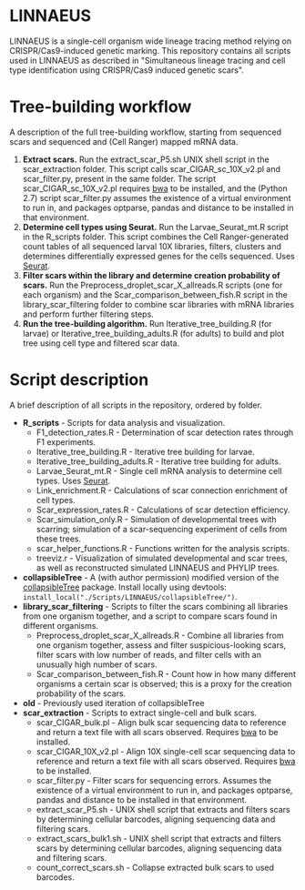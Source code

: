 # LINNAEUS
LINNAEUS is a single-cell organism wide lineage tracing method relying on CRISPR/Cas9-induced genetic marking. This repository contains all scripts used in LINNAEUS as described in "Simultaneous lineage tracing and cell type identification using CRISPR/Cas9 induced genetic scars".

# Tree-building workflow
A description of the full tree-building workflow, starting from sequenced scars and sequenced and (Cell Ranger) mapped mRNA data.

1. __Extract scars.__ Run the extract_scar_P5.sh UNIX shell script in the scar_extraction folder. This script calls scar_CIGAR_sc_10X_v2.pl and scar_filter.py, present in the same folder. The script scar_CIGAR_sc_10X_v2.pl requires [bwa](http://bio-bwa.sourceforge.net) to be installed, and the (Python 2.7) script scar_filter.py assumes the existence of a virtual environment to run in, and packages optparse, pandas and distance to be installed in that environment.
2. __Determine cell types using Seurat.__ Run the Larvae_Seurat_mt.R script in the R_scripts folder. This script combines the Cell Ranger-generated count tables of all sequenced larval 10X libraries, filters, clusters and determines differentially expressed genes for the cells sequenced. Uses [Seurat](http://satijalab.org/seurat/).
3. __Filter scars within the library and determine creation probability of scars.__ Run the Preprocess_droplet_scar_X_allreads.R scripts (one for each organism) and the Scar_comparison_between_fish.R script in the library_scar_filtering folder to combine scar libraries with mRNA libraries and perform further filtering steps.
4. __Run the tree-building algorithm.__ Run Iterative_tree_building.R (for larvae) or Iterative_tree_building_adults.R (for adults) to build and plot tree using cell type and filtered scar data.

# Script description
A brief description of all scripts in the repository, ordered by folder.

* __R_scripts__ - Scripts for data analysis and visualization.
	* F1_detection_rates.R - Determination of scar detection rates through F1 experiments.
	* Iterative_tree_building.R - Iterative tree building for larvae.
	* Iterative_tree_building_adults.R - Iterative tree building for adults.
	* Larvae_Seurat_mt.R - Single cell mRNA analysis to determine cell types. Uses [Seurat](http://satijalab.org/seurat/).
	* Link_enrichment.R - Calculations of scar connection enrichment of cell types.
	* Scar_expression_rates.R - Calculations of scar detection efficiency.
	* Scar_simulation_only.R - Simulation of developmental trees with scarring; simulation of a scar-sequencing experiment of cells from these trees.
	* scar_helper_functions.R - Functions written for the analysis scripts.
	* treeviz.r - Visualization of simulated developmental and scar trees, as well as reconstructed simulated LINNAEUS and PHYLIP trees.
* __collapsibleTree__ - A (with author permission) modified version of the [collapsibleTree](https://cran.r-project.org/web/packages/collapsibleTree/index.html) package. Install locally using devtools: ```install_local("./Scripts/LINNAEUS/collapsibleTree/")```.
* __library_scar_filtering__ - Scripts to filter the scars combining all libraries from one organism together, and a script to compare scars found in different organisms.
	* Preprocess_droplet_scar_X_allreads.R - Combine all libraries from one organism together, assess and filter suspicious-looking scars, filter scars with low number of reads, and filter cells with an unusually high number of scars.
	* Scar_comparison_between_fish.R - Count how in how many different organisms a certain scar is observed; this is a proxy for the creation probability of the scars.
* __old__ - Previously used iteration of collapsibleTree
* __scar_extraction__ - Scripts to extract single-cell and bulk scars.
	* scar_CIGAR_bulk.pl - Align bulk scar sequencing data to reference and return a text file with all scars observed. Requires [bwa](http://bio-bwa.sourceforge.net) to be installed.
	* scar_CIGAR_10X_v2.pl - Align 10X single-cell scar sequencing data to reference and return a text file with all scars observed. Requires [bwa](http://bio-bwa.sourceforge.net) to be installed.
	* scar_filter.py - Filter scars for sequencing errors. Assumes the existence of a virtual environment to run in, and packages optparse, pandas and distance to be installed in that environment.
	* extract_scar_P5.sh - UNIX shell script that extracts and filters scars by determining cellular barcodes, aligning sequencing data and filtering scars.
	* extract_scars_bulk1.sh - UNIX shell script that extracts and filters scars by determining cellular barcodes, aligning sequencing data and filtering scars.
	* count_correct_scars.sh - Collapse extracted bulk scars to used barcodes.

